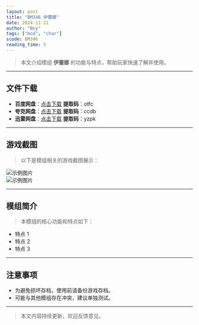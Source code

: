 ```yaml
---
layout: post
title: "BM346 伊蕾娜"
date: 2024-11-21
author: "Bny"
tags: ["mod", "char"]
scode: BM346
reading_time: 5
---
```


> 本文介绍模组 **伊蕾娜** 的功能与特点，帮助玩家快速了解并使用。

---





## 文件下载
- **百度网盘**：[点击下载](https://pan.baidu.com/s/1fho4SssgR171D_Hmf7_lCQ?pwd=otfc)  **提取码**：otfc  
- **夸克网盘**：[点击下载](https://pan.quark.cn/s/9639d333018f?pwd=ccdb)  **提取码**：ccdb  
- **迅雷网盘**：[点击下载](https://pan.xunlei.com/s/VOCCbVMfQxxhHVog5IlDWb7DA1?pwd=yzpk)  **提取码**：yzpk  

---

## 游戏截图
> 以下是模组相关的游戏截图展示：

![示例图片](https://example.com/screenshot1.jpg)  
![示例图片](https://example.com/screenshot2.jpg)

---

## 模组简介
> 本模组的核心功能和特点如下：
- 特点 1
- 特点 2
- 特点 3

---

## 注意事项
- 为避免损坏存档，使用前请备份游戏存档。
- 可能与其他模组存在冲突，建议单独测试。

---

> 本文内容持续更新，欢迎反馈意见。
